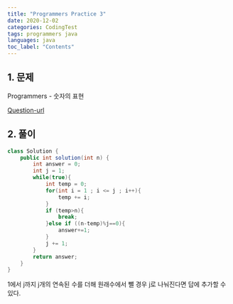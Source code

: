 ```yaml
---
title: "Programmers Practice 3"
date: 2020-12-02
categories: CodingTest
tags: programmers java
languages: java
toc_label: "Contents"
---
```


## 1. 문제
Programmers - 숫자의 표현

[Question-url](https://programmers.co.kr/learn/courses/30/lessons/12924)


## 2. 풀이
```java
class Solution {
    public int solution(int n) {
        int answer = 0;
        int j = 1;
        while(true){
            int temp = 0;
            for(int i = 1 ; i <= j ; i++){
                temp += i;
            }
            if (temp>n){
                break;
            }else if ((n-temp)%j==0){
                answer+=1;
            }
            j += 1;
        }
        return answer;
    }
}
```

1에서 j까지 j개의 연속된 수를 더해 원래수에서 뺄 경우 j로 나눠진다면 답에 추가할 수 있다.
